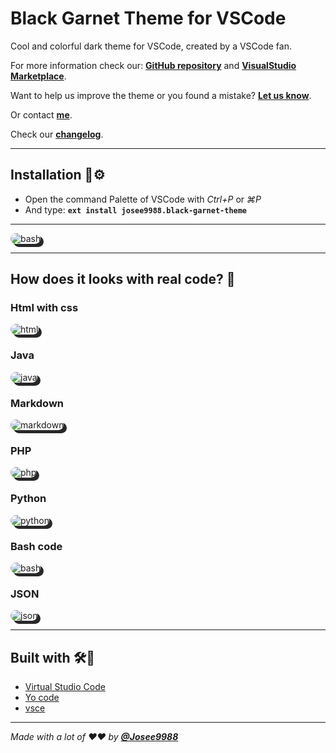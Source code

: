 # **Black Garnet Theme for VSCode**

Cool and colorful dark theme for VSCode, created by a VSCode fan.

For more information check our: **[GitHub repository](https://github.com/Josee9988/black-garnet-theme)** and **[VisualStudio Marketplace](https://marketplace.visualstudio.com/items?itemName=josee9988.black-garnet-theme)**.

Want to help us improve the theme or you found a mistake?
**[Let us know](https://github.com/Josee9988/black-garnet-theme/issues)**.

Or contact **[me](jgracia9988@gmail.com)**.

Check our **[changelog](CHANGELOG.md)**.

---

## **Installation** 🔩⚙️

- Open the command Palette of VSCode with *Ctrl+P* or *⌘P*
- And type:
**```ext install josee9988.black-garnet-theme```**

---

<img src="https://i.imgur.com/i4DykBO.png" alt="bash" title="bash code" style="border-radius:15px;  box-shadow: 5px 5px #282829; max-height: 500px; max-width:500px;margin-left: auto; margin-right:auto;" />

---

## **How does it looks with real code?** 📸

### Html with css

<img src="https://i.imgur.com/3FvSc7H.png" alt="html" title="htmlcss" style="border-radius:15px;  box-shadow: 5px 5px #282829; max-height: 550px; max-width:725px;margin-left: auto; margin-right:auto;"/>

### Java

<img src="https://i.imgur.com/CkOERyz.png" alt="java" title="java" style="border-radius:15px;  box-shadow: 5px 5px #282829; max-height: 550px; max-width:725px;margin-left: auto; margin-right:auto;"/>

### Markdown

<img src="https://i.imgur.com/ZNFJgHD.png" alt="markdown" title="markdown" style="border-radius:15px;  box-shadow: 5px 5px #282829; max-height: 550px; max-width:725px;margin-left: auto; margin-right:auto;"/>

### PHP

<img src="https://i.imgur.com/LpwUmYZ.png" alt="php" title="php" style="border-radius:15px;  box-shadow: 5px 5px #282829; max-height: 550px; max-width:725px;margin-left: auto; margin-right:auto;"/>

### Python

<img src="https://i.imgur.com/vzqLu0v.png" alt="python" title="python" style="border-radius:15px;  box-shadow: 5px 5px #282829; max-height: 550px; max-width:725px;margin-left: auto; margin-right:auto;"/>

### Bash code

<img src="https://i.imgur.com/Y07J7c3.png" alt="bash" title="bash code" style="border-radius:15px;  box-shadow: 5px 5px #282829; max-height: 550px; max-width:725px;margin-left: auto; margin-right:auto;"/>

### JSON

<img src="https://i.imgur.com/7qWRWVb.png" alt="json" title="json" style="border-radius:15px;  box-shadow: 5px 5px #282829; max-height: 550px; max-width:725px;margin-left: auto; margin-right:auto;"/>

---

## **Built with** 🛠️🔧

- [Virtual Studio Code](https://code.visualstudio.com/)
- [Yo code](https://code.visualstudio.com/api/get-started/your-first-extension)
- [vsce](https://code.visualstudio.com/api/working-with-extensions/publishing-extension)

---

*Made with a lot of ❤️❤️ by **[@Josee9988](https://github.com/Josee9988)***
